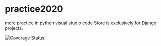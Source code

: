 # practice2020
more practice in python visual studio code
Store is exclusively for Django projects.

[![Coverage Status](https://coveralls.io/repos/github/Irlanda3/practice2020/badge.svg?branch=master)](https://coveralls.io/github/Irlanda3/practice2020?branch=master)
